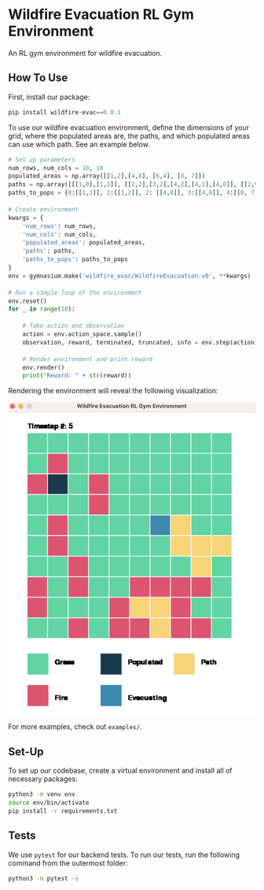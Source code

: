 # Wildfire Evacuation RL Gym Environment

An RL gym environment for wildfire evacuation.

## How To Use

First, install our package:

```python
pip install wildfire-evac==0.0.1
```

To use our wildfire evacuation environment, define the dimensions of your grid, where the populated areas are, the paths, and which populated areas can use which path. See an example below.

```python
# Set up parameters
num_rows, num_cols = 10, 10
populated_areas = np.array([[1,2],[4,8], [6,4], [8, 7]])
paths = np.array([[[1,0],[1,1]], [[2,2],[3,2],[4,2],[4,1],[4,0]], [[2,9],[2,8],[3,8]], [[5,8],[6,8],[6,9]], [[7,7], [6,7], [6,8], [6,9]], [[8,6], [8,5], [9,5]], [[8,5], [9,5], [7,5],[7,4]]], dtype=object)
paths_to_pops = {0:[[1,2]], 1:[[1,2]], 2: [[4,8]], 3:[[4,8]], 4:[[8, 7]], 5:[[8, 7]], 6:[[6,4]]}

# Create environment
kwargs = {
    'num_rows': num_rows,
    'num_cols': num_cols,
    'populated_areas': populated_areas,
    'paths': paths,
    'paths_to_pops': paths_to_pops
}
env = gymnasium.make('wildfire_evac/WildfireEvacuation-v0', **kwargs)

# Run a simple loop of the environment
env.reset()
for _ in range(10):

    # Take action and observation
    action = env.action_space.sample()
    observation, reward, terminated, truncated, info = env.step(action)

    # Render environment and print reward
    env.render()
    print("Reward: " + str(reward))
```

Rendering the environment will reveal the following visualization:

![Wildfire Environment Example](imgs/viz_example.png)

For more examples, check out `examples/`.

## Set-Up

To set up our codebase, create a virtual environment and install all of necessary packages:

```bash
python3 -m venv env
source env/bin/activate
pip install -r requirements.txt
```

## Tests

We use `pytest` for our backend tests. To run our tests, run the following command from the outermost folder:
```bash
python3 -m pytest -s
```
